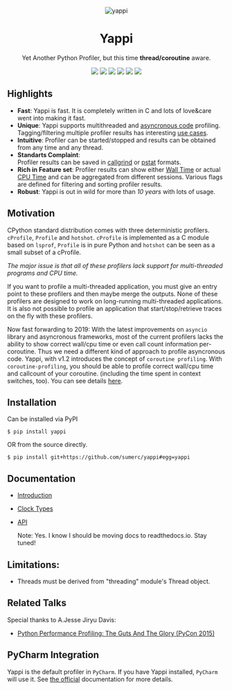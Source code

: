 <p align="center">
    <img src="https://github.com/sumerc/yappi/blob/coroutine-profiling/logo.png" alt="yappi">
</p>


<h1 align="center">Yappi</h1>
<p align="center">
    Yet Another Python Profiler, but this time <b>thread/coroutine</b> aware.
</p>

<p align="center">
    <img src="https://www.travis-ci.org/sumerc/yappi.svg?branch=master">
    <img src="https://img.shields.io/pypi/v/yappi.svg">
    <img src="https://img.shields.io/pypi/dw/yappi.svg">
    <img src="https://img.shields.io/pypi/pyversions/yappi.svg">
    <img src="https://img.shields.io/github/last-commit/sumerc/yappi.svg">
    <img src="https://img.shields.io/github/license/sumerc/yappi.svg">
</p>

## Highlights

- **Fast**: Yappi is fast. It is completely written in C and lots of love&care went into making it fast.
- **Unique**: Yappi supports multithreaded and [asyncronous code](https://github.com/sumerc/yappi/blob/master/doc/coroutine_profiling.md) profiling. Tagging/filtering multiple profiler results has interesting [use cases](https://github.com/sumerc/yappi/blob/master/doc/api.md#set_tag_callback).
- **Intuitive**: Profiler can be started/stopped and results can be obtained from any time and any thread.
- **Standarts Complaint**: Profiler results can be saved in [callgrind](http://valgrind.org/docs/manual/cl-format.html) or [pstat](http://docs.python.org/3.4/library/profile.html#pstats.Stats) formats.
- **Rich in Feature set**: Profiler results can show either [Wall Time](https://en.wikipedia.org/wiki/Elapsed_real_time) or actual [CPU Time](http://en.wikipedia.org/wiki/CPU_time) and can be aggregated from different sessions. Various flags are defined for filtering and sorting profiler results.
- **Robust**: Yappi is out in wild for more than *10 years* with lots of usage.

## Motivation

CPython standard distribution comes with three deterministic profilers. `cProfile`, `Profile` and `hotshot`. `cProfile` is implemented as a C module based on `lsprof`, `Profile` is in pure Python and `hotshot` can be seen as a small subset of a cProfile. 

*The major issue is that all of these profilers lack support for multi-threaded programs and CPU time.*

If you want to profile a  multi-threaded application, you must give an entry point to these profilers and then maybe merge the outputs. None of these profilers are designed to work on long-running multi-threaded applications. It is also not possible to profile an application that start/stop/retrieve traces on the fly with these profilers. 

Now fast forwarding to 2019: With the latest improvements on `asyncio` library and asyncronous frameworks, most of the current profilers lacks the ability to show correct wall/cpu time or even call count information per-coroutine. Thus we need a different kind of approach to profile asyncronous code. Yappi, with v1.2 introduces the concept of `coroutine profiling`. With `coroutine-profiling`, you should be able to profile correct wall/cpu time and callcount of your coroutine. (including the time spent in context switches, too). You can see details [here](https://github.com/sumerc/yappi/blob/master/doc/coroutine_profiling.md).


## Installation

Can be installed via PyPI

```
$ pip install yappi
```

OR from the source directly.

```
$ pip install git+https://github.com/sumerc/yappi#egg=yappi
```

## Documentation

- [Introduction](https://github.com/sumerc/yappi/blob/master/doc/introduction.md)
- [Clock Types](https://github.com/sumerc/yappi/blob/master/doc/clock_types.md)
- [API](https://github.com/sumerc/yappi/blob/master/doc/api.md)

  Note: Yes. I know I should be moving docs to readthedocs.io. Stay tuned!


## Limitations:
* Threads must be derived from "threading" module's Thread object.

## Related Talks

  Special thanks to A.Jesse Jiryu Davis:
- [Python Performance Profiling: The Guts And The Glory (PyCon 2015)](https://www.youtube.com/watch?v=4uJWWXYHxaM)

## PyCharm Integration

Yappi is the default profiler in `PyCharm`. If you have Yappi installed, `PyCharm` will use it. See [the official](https://www.jetbrains.com/help/pycharm/profiler.html) documentation for more details.

